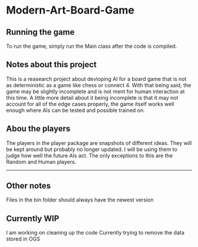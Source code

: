 # Modern-Art-Board-Game
## Running the game
To run the game, simply run the Main class after the code is compiled.

## Notes about this project
This is a reasearch project about devloping AI for a board game that is not as deterministic as a game like chess or connect 4. With that being said, the game may be slightly incomplete and is not ment for human interaction at this time. A little more detail about it being incomplete is that it may not account for all of the edge cases properly, the game itself works well enough where AIs can be tested and possible trained on.

## Abou the players
The players in the player package are snapshots of different ideas. They will be kept around but probably no longer updated. I will be using them to judge how well the future AIs act. The only exceptions to this are the Random and Human players.

---

## Other notes
Files in the bin folder should always have the newest version

## Currently WIP
I am working on cleaning up the code
Currently trying to remove the data stored in OGS
